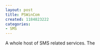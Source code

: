 ```yaml
--- 
layout: post
title: PSWinCom
created: 1184823222
categories: 
- SMS
---
```

<p>A whole host of SMS related services. The <a href="http://bmannconsulting.com/blog/bmann/sending-free-sms-website#comment-80465>commenter</a> who mentioned had a great posting:</p>
<blockquote>
What a wild thread! So for my $.02 worth (euro, if only I knew the key-combo), I throw the ring at pswin.com which at less than a dime a pop ain't free, but so far that's been the best real deal, and *much* cheaper than actually calling the damn mobiles, in Europe anyway. I figure I can say what I want to say for less than a dime via sms, and if the other party, who forces me onto their expensive network in the first place, wants to contact me, they can pay whatever they feel its worth. Pfffft!

That said, I've seen recent ads for even cheaper sms, but my ad retention is low. Still, I'm willing to pay for an actual web interface/ keyboard combo. I'm not willing to pay to call those damn pricey little phones. hrrmmmph.

 oh, one nice thing about pswin.com, I can enter whatever i want (subject to non-abuse terms, natch), into the 'sender's address/number field. I can actually write my name, as opposed to my cell number, which I might prefer not to. 
</blockquote>
